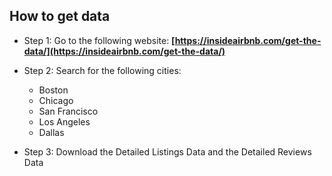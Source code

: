 ## How to get data

- Step 1: Go to the following website: **[https://insideairbnb.com/get-the-data/](https://insideairbnb.com/get-the-data/)**

- Step 2: Search for the following cities:
  - Boston
  - Chicago
  - San Francisco
  - Los Angeles
  - Dallas

- Step 3: Download the Detailed Listings Data and the Detailed Reviews Data
        
